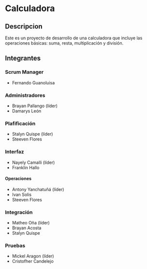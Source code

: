 # Calculadora
## Descripcion
Este es un proyecto de desarrollo de una calculadora que incluye las operaciones básicas: suma, resta, multiplicación y división. 

## Integrantes
### Scrum Manager
- Fernando Guanoluisa
### Administradores
- Brayan Pallango (líder)
- Damarys León
### Plafificación
- Stalyn Quispe (líder)
- Steeven Flores
### Interfaz
- Nayely Camalli (líder)
- Franklin Hallo
#### Operaciones
- Antony Yanchatuñá (líder)
- Ivan Solis
- Steeven Flores
### Integración
- Matheo Oña (líder)
- Brayan Acosta
- Stalyn Quispe
### Pruebas
- Mickel Aragon (líder)
- Cristofher Candelejo
